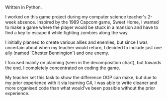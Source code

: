 Written in Python.

I worked on this game project during my computer science teacher's 2-week absence. Inspired by the 1989 Capcom game, Sweet Home, I wanted to make a game where the player would be stuck in a mansion and have to find a key to escape it while fighting zombies along the way.

I initially planned to create various allies and enemies, but since I was uncertain about when my teacher would return, I decided to include just one ally (named 'Chester Bennington') and one enemy.

I focused mainly on planning (seen in the decomposition chart), but towards the end, I completely concentrated on coding the game.

My teacher set this task to show the difference OOP can make, but due to my prior experience with it via learning C#, I was able to write cleaner and more organised code than what would've been possible without the prior experience.
